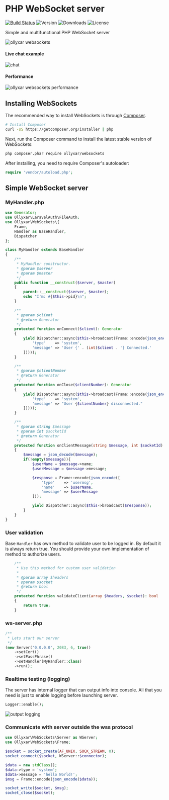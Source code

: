# PHP WebSocket server

[![Build Status](https://travis-ci.org/ollyxar/websockets.svg?branch=master)](https://travis-ci.org/ollyxar/websockets)
![Version](https://poser.pugx.org/ollyxar/websockets/v/stable.svg)
![Downloads](https://poser.pugx.org/ollyxar/websockets/d/total.svg)
![License](https://poser.pugx.org/ollyxar/websockets/license.svg)

Simple and multifunctional PHP WebSocket server

![ollyxar websockets](https://ollyxar.com/img/blog/ows.png)

#### Live chat example

![chat](https://i.imgur.com/7M9LhTD.jpg)

#### Performance
![ollyxar websockets performance](https://ollyxar.com/img/blog/wss.png)

## Installing WebSockets

The recommended way to install WebSockets is through [Composer](http://getcomposer.org).

```bash
# Install Composer
curl -sS https://getcomposer.org/installer | php
```

Next, run the Composer command to install the latest stable version of WebSockets:

```bash
php composer.phar require ollyxar/websockets
```

After installing, you need to require Composer's autoloader:

```php
require 'vendor/autoload.php';
```

## Simple WebSocket server

### MyHandler.php

```php
use Generator;
use Ollyxar\LaravelAuth\FileAuth;
use Ollyxar\WebSockets\{
    Frame,
    Handler as BaseHandler,
    Dispatcher
};

class MyHandler extends BaseHandler
{
    /**
     * MyHandler constructor.
     * @param $server
     * @param $master
     */
    public function __construct($server, $master)
    {
        parent::__construct($server, $master);
        echo "I'm: #{$this->pid}\n";
    }

    /**
     * @param $client
     * @return Generator
     */
    protected function onConnect($client): Generator
    {
        yield Dispatcher::async($this->broadcast(Frame::encode(json_encode([
            'type'    => 'system',
            'message' => 'User {' . (int)$client . '} Connected.'
        ]))));
    }

    /**
     * @param $clientNumber
     * @return Generator
     */
    protected function onClose($clientNumber): Generator
    {
        yield Dispatcher::async($this->broadcast(Frame::encode(json_encode([
            'type'    => 'system',
            'message' => "User {$clientNumber} disconnected."
        ]))));
    }

    /**
     * @param string $message
     * @param int $socketId
     * @return Generator
     */
    protected function onClientMessage(string $message, int $socketId): Generator
    {
        $message = json_decode($message);
        if(!empty($message)){
            $userName = $message->name;
            $userMessage = $message->message;

            $response = Frame::encode(json_encode([
                'type'    => 'usermsg',
                'name'    => $userName,
                'message' => $userMessage
            ]));

            yield Dispatcher::async($this->broadcast($response));
        }
    }
}
```

### User validation

Base `Handler` has own method to validate user to be logged in. By default it is always return true. You should provide your own implementation of method to authorize users.

```php
    /**
     * Use this method for custom user validation
     *
     * @param array $headers
     * @param $socket
     * @return bool
     */
    protected function validateClient(array $headers, $socket): bool
    {
        return true;
    }
```

### ws-server.php

```php
/**
 * Lets start our server
 */
(new Server('0.0.0.0', 2083, 6, true))
    ->setCert()
    ->setPassPhrase()
    ->setHandler(MyHandler::class)
    ->run();
```


### Realtime testing (logging)

The server has internal logger that can output info into console.
All that you need is just to enable logging before launching server.

```php
Logger::enable();
```

![output logging](https://i.imgur.com/HaukgbL.jpg)

### Communicate with server outside the wss protocol

```php
use Ollyxar\WebSockets\Server as WServer;
use Ollyxar\WebSockets\Frame;

$socket = socket_create(AF_UNIX, SOCK_STREAM, 0);
socket_connect($socket, WServer::$connector);

$data = new stdClass();
$data->type = 'system';
$data->message = 'hello World!';
$msg = Frame::encode(json_encode($data));

socket_write($socket, $msg);
socket_close($socket);
```
